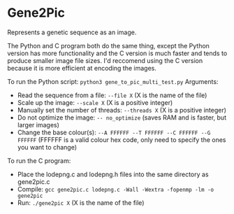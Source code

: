 # Gene2Pic
Represents a genetic sequence as an image.

The Python and C program both do the same thing, except the Python version has more functionality and the C version is much faster and tends to produce smaller image file sizes. I'd reccomend using the C version because it is more efficient at encoding the images.



To run the Python script: `python3 gene_to_pic_multi_test.py`
Arguments:
- Read the sequence from a file: `--file X` (X is the name of the file)
- Scale up the image: `--scale X` (X is a positive integer)
- Manually set the number of threads: `--threads X` (X is a positive integer)
- Do not optimize the image: `-- no_optimize` (saves RAM and is faster, but larger images)
- Change the base colour(s): `--A FFFFFF --T FFFFFF --C FFFFFF --G FFFFFF` (FFFFFF is a valid colour hex code, only need to specify the ones you want to change)

To run the C program:
- Place the lodepng.c and lodepng.h files into the same directory as gene2pic.c
- Compile: `gcc gene2pic.c lodepng.c -Wall -Wextra -fopenmp -lm -o gene2pic`
- Run: `./gene2pic X` (X is the name of the file)
